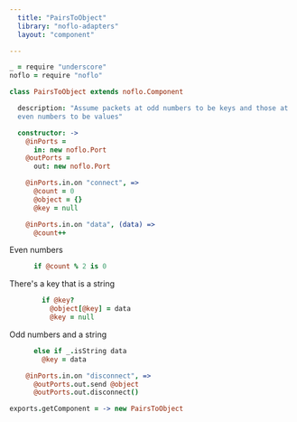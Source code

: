 ```yaml
---
  title: "PairsToObject"
  library: "noflo-adapters"
  layout: "component"

---
```


```coffeescript
_ = require "underscore"
noflo = require "noflo"

class PairsToObject extends noflo.Component

  description: "Assume packets at odd numbers to be keys and those at
  even numbers to be values"

  constructor: ->
    @inPorts =
      in: new noflo.Port
    @outPorts =
      out: new noflo.Port

    @inPorts.in.on "connect", =>
      @count = 0
      @object = {}
      @key = null

    @inPorts.in.on "data", (data) =>
      @count++

```
Even numbers

```coffeescript
      if @count % 2 is 0
```
There's a key that is a string

```coffeescript
        if @key?
          @object[@key] = data
          @key = null

```
Odd numbers and a string

```coffeescript
      else if _.isString data
        @key = data

    @inPorts.in.on "disconnect", =>
      @outPorts.out.send @object
      @outPorts.out.disconnect()

exports.getComponent = -> new PairsToObject

```